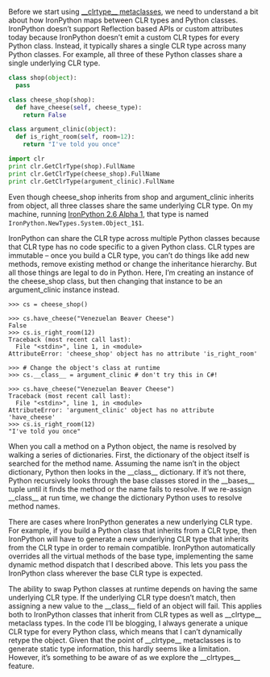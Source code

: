 Before we start using [\_\_clrtype\_\_
metaclasses](http://devhawk.net/2009/04/20/introducing-__clrtype__-metaclasses/),
we need to understand a bit about how IronPython maps between CLR types
and Python classes. IronPython doesn’t support Reflection based APIs or
custom attributes today because IronPython doesn’t emit a custom CLR
types for every Python class. Instead, it typically shares a single CLR
type across many Python classes. For example, all three of these Python
classes share a single underlying CLR type.

``` python
class shop(object):
  pass

class cheese_shop(shop):
  def have_cheese(self, cheese_type):
    return False

class argument_clinic(object):
  def is_right_room(self, room=12):
    return "I've told you once"

import clr
print clr.GetClrType(shop).FullName
print clr.GetClrType(cheese_shop).FullName
print clr.GetClrType(argument_clinic).FullName
```

Even though cheese\_shop inherits from shop and argument\_clinic
inherits from object, all three classes share the same underlying CLR
type. On my machine, running [IronPython 2.6 Alpha
1](http://ironpython.codeplex.com/Release/ProjectReleases.aspx?ReleaseId=22982),
that type is named ``IronPython.NewTypes.System.Object_1$1``.

IronPython can share the CLR type across multiple Python classes because
that CLR type has no code specific to a given Python class. CLR types
are immutable – once you build a CLR type, you can’t do things like add
new methods, remove existing method or change the inheritance hierarchy.
But all those things are legal to do in Python. Here, I’m creating an
instance of the cheese\_shop class, but then changing that instance to
be an argument\_clinic instance instead.

```
>>> cs = cheese_shop()

>>> cs.have_cheese("Venezuelan Beaver Cheese")
False
>>> cs.is_right_room(12)
Traceback (most recent call last):
  File "<stdin>", line 1, in <module>
AttributeError: 'cheese_shop' object has no attribute 'is_right_room'

>>> # Change the object's class at runtime
>>> cs.__class__ = argument_clinic # don't try this in C#!

>>> cs.have_cheese("Venezuelan Beaver Cheese")
Traceback (most recent call last):
  File "<stdin>", line 1, in <module>
AttributeError: 'argument_clinic' object has no attribute 'have_cheese'
>>> cs.is_right_room(12)
"I've told you once"
```

When you call a method on a Python object, the name is resolved by
walking a series of dictionaries. First, the dictionary of the object
itself is searched for the method name. Assuming the name isn’t in the
object dictionary, Python then looks in the \_\_class\_\_ dictionary. If
it’s not there, Python recursively looks through the base classes stored
in the \_\_bases\_\_ tuple until it finds the method or the name fails
to resolve. If we re-assign \_\_class\_\_ at run time, we change the
dictionary Python uses to resolve method names.

There are cases where IronPython generates a new underlying CLR type.
For example, if you build a Python class that inherits from a CLR type,
then IronPython will have to generate a new underlying CLR type that
inherits from the CLR type in order to remain compatible. IronPython
automatically overrides all the virtual methods of the base type,
implementing the same dynamic method dispatch that I described above.
This lets you pass the IronPython class wherever the base CLR type is
expected.

The ability to swap Python classes at runtime depends on having the same
underlying CLR type. If the underlying CLR type doesn’t match, then
assigning a new value to the \_\_class\_\_ field of an object will fail.
This applies both to IronPython classes that inherit from CLR types as
well as \_\_clrtype\_\_ metaclass types. In the code I’ll be blogging, I
always generate a unique CLR type for every Python class, which means
that I can’t dynamically retype the object. Given that the point of
\_\_clrtype\_\_ metaclasses is to generate static type information, this
hardly seems like a limitation. However, it’s something to be aware of
as we explore the \_\_clrtypes\_\_ feature.

